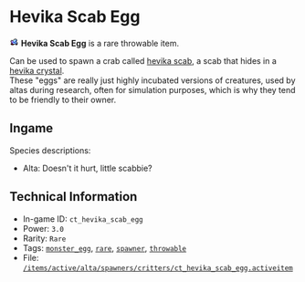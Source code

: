 # Hevika Scab Egg

<img src="https://raw.githubusercontent.com/Ceterai/Enternia/main/items/active/alta/spawners/critters/ct_hevika_scab_egg.png" alt="Hevika Scab Egg icon" loading="lazy" height="16px" width="auto" /> **Hevika Scab Egg** is a rare throwable item.

Can be used to spawn a crab called [hevika scab](https://ceterai.github.io/MyEnternia/Wiki/hevikascab), a scab that hides in a [hevika crystal](https://ceterai.github.io/MyEnternia/Wiki/hevikacrystal).  
These "eggs" are really just highly incubated versions of creatures, used by altas during research, often for simulation purposes, which is why they tend to be friendly to their owner.

## Ingame

Species descriptions:

- Alta: Doesn't it hurt, little scabbie?

## Technical Information

- In-game ID: `ct_hevika_scab_egg`
- Power: `3.0`
- Rarity: `Rare`
- Tags: [`monster_egg`](https://ceterai.github.io/MyEnternia/Wiki/Tags/MonsterEgg), [`rare`](https://ceterai.github.io/MyEnternia/Wiki/Tags/Rare), [`spawner`](https://ceterai.github.io/MyEnternia/Wiki/Tags/Spawner), [`throwable`](https://ceterai.github.io/MyEnternia/Wiki/Tags/Throwable)
- File: [`/items/active/alta/spawners/critters/ct_hevika_scab_egg.activeitem`](https://github.com/Ceterai/Enternia/blob/main/items/active/alta/spawners/critters/ct_hevika_scab_egg.activeitem)
